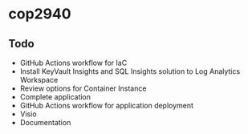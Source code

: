 # cop2940

## Todo

- GitHub Actions workflow for IaC
- Install KeyVault Insights and SQL Insights solution to Log Analytics Workspace
- Review options for Container Instance
- Complete application
- GitHub Actions workflow for application deployment
- Visio
- Documentation
